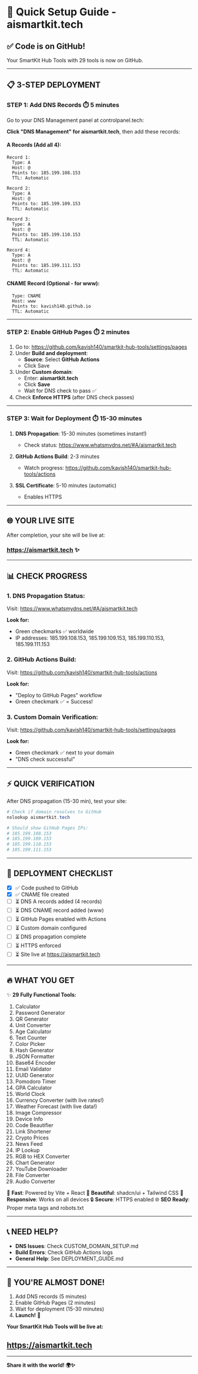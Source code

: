 # 🚀 Quick Setup Guide - aismartkit.tech

## ✅ Code is on GitHub!

Your SmartKit Hub Tools with 29 tools is now on GitHub.

---

## 📋 **3-STEP DEPLOYMENT**

### **STEP 1: Add DNS Records** ⏱️ 5 minutes

Go to your DNS Management panel at controlpanel.tech:

**Click "DNS Management" for aismartkit.tech**, then add these records:

#### **A Records (Add all 4):**
```
Record 1:
  Type: A
  Host: @ 
  Points to: 185.199.108.153
  TTL: Automatic

Record 2:
  Type: A
  Host: @
  Points to: 185.199.109.153
  TTL: Automatic

Record 3:
  Type: A
  Host: @
  Points to: 185.199.110.153
  TTL: Automatic

Record 4:
  Type: A
  Host: @
  Points to: 185.199.111.153
  TTL: Automatic
```

#### **CNAME Record (Optional - for www):**
```
  Type: CNAME
  Host: www
  Points to: kavish140.github.io
  TTL: Automatic
```

---

### **STEP 2: Enable GitHub Pages** ⏱️ 2 minutes

1. Go to: https://github.com/kavish140/smartkit-hub-tools/settings/pages
2. Under **Build and deployment**:
   - **Source**: Select **GitHub Actions**
   - Click Save
3. Under **Custom domain**:
   - Enter: **aismartkit.tech**
   - Click **Save**
   - Wait for DNS check to pass ✅
4. Check **Enforce HTTPS** (after DNS check passes)

---

### **STEP 3: Wait for Deployment** ⏱️ 15-30 minutes

1. **DNS Propagation**: 15-30 minutes (sometimes instant!)
   - Check status: https://www.whatsmydns.net/#A/aismartkit.tech
   
2. **GitHub Actions Build**: 2-3 minutes
   - Watch progress: https://github.com/kavish140/smartkit-hub-tools/actions
   
3. **SSL Certificate**: 5-10 minutes (automatic)
   - Enables HTTPS

---

## 🌐 **YOUR LIVE SITE**

After completion, your site will be live at:

### **https://aismartkit.tech** ✨

---

## 📊 **CHECK PROGRESS**

### **1. DNS Propagation Status:**
Visit: https://www.whatsmydns.net/#A/aismartkit.tech

**Look for:**
- Green checkmarks ✅ worldwide
- IP addresses: 185.199.108.153, 185.199.109.153, 185.199.110.153, 185.199.111.153

### **2. GitHub Actions Build:**
Visit: https://github.com/kavish140/smartkit-hub-tools/actions

**Look for:**
- "Deploy to GitHub Pages" workflow
- Green checkmark ✅ = Success!

### **3. Custom Domain Verification:**
Visit: https://github.com/kavish140/smartkit-hub-tools/settings/pages

**Look for:**
- Green checkmark ✅ next to your domain
- "DNS check successful"

---

## ⚡ **QUICK VERIFICATION**

After DNS propagation (15-30 min), test your site:

```powershell
# Check if domain resolves to GitHub
nslookup aismartkit.tech

# Should show GitHub Pages IPs:
# 185.199.108.153
# 185.199.109.153
# 185.199.110.153
# 185.199.111.153
```

---

## 🎯 **DEPLOYMENT CHECKLIST**

- [x] ✅ Code pushed to GitHub
- [x] ✅ CNAME file created
- [ ] ⏳ DNS A records added (4 records)
- [ ] ⏳ DNS CNAME record added (www)
- [ ] ⏳ GitHub Pages enabled with Actions
- [ ] ⏳ Custom domain configured
- [ ] ⏳ DNS propagation complete
- [ ] ⏳ HTTPS enforced
- [ ] ⏳ Site live at https://aismartkit.tech

---

## 🔥 **WHAT YOU GET**

✨ **29 Fully Functional Tools:**
1. Calculator
2. Password Generator
3. QR Generator
4. Unit Converter
5. Age Calculator
6. Text Counter
7. Color Picker
8. Hash Generator
9. JSON Formatter
10. Base64 Encoder
11. Email Validator
12. UUID Generator
13. Pomodoro Timer
14. GPA Calculator
15. World Clock
16. Currency Converter (with live rates!)
17. Weather Forecast (with live data!)
18. Image Compressor
19. Device Info
20. Code Beautifier
21. Link Shortener
22. Crypto Prices
23. News Feed
24. IP Lookup
25. RGB to HEX Converter
26. Chart Generator
27. YouTube Downloader
28. File Converter
29. Audio Converter

🚀 **Fast**: Powered by Vite + React
🎨 **Beautiful**: shadcn/ui + Tailwind CSS
📱 **Responsive**: Works on all devices
🔒 **Secure**: HTTPS enabled
🌐 **SEO Ready**: Proper meta tags and robots.txt

---

## 📞 **NEED HELP?**

- **DNS Issues**: Check CUSTOM_DOMAIN_SETUP.md
- **Build Errors**: Check GitHub Actions logs
- **General Help**: See DEPLOYMENT_GUIDE.md

---

## 🎉 **YOU'RE ALMOST DONE!**

1. Add DNS records (5 minutes)
2. Enable GitHub Pages (2 minutes)
3. Wait for deployment (15-30 minutes)
4. **Launch!** 🚀

**Your SmartKit Hub Tools will be live at:**
## **https://aismartkit.tech**

---

**Share it with the world! 🌍✨**
